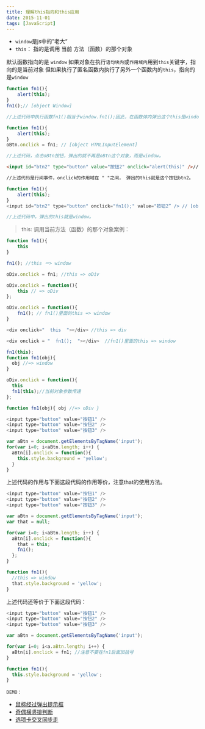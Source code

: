 ```yaml
---
title: 理解this指向和this应用
date: 2015-11-01
tags: [JavaScript]
---
```


- `window`是js中的”老大“
- `this`： 指的是调用 当前 方法（函数）的那个对象

默认函数指向的是 `window`
如果对象在执行`语句块内`或`作用域内`用到`this`关键字，指向的是当前对象
但如果执行了匿名函数内执行了另外一个函数内的`this`，指向的是`window`

<!-- more -->

```js
function fn1(){
    alert(this);
}
fn1();// [object Window]

//上述代码中执行函数fn1()相当于window.fn1();因此，在函数体内弹出这个this是window。
```

```js
function fn1(){
    alert(this);
}
oBtn.onclick = fn1; // [object HTMLInputElement]

//上述代码，点击oBtn按钮，弹出的就不再是oBtn这个对象，而是window。
```

```html
<input id="btn2" type="button" value="按钮2" onclick="alert(this)" />// [object HTMLInputElement]

//上述代码是行间事件，onclick的作用域在 " "之间， 弹出的this就是这个按钮btn2。
```

```js
function fn1(){
    alert(this);
}
<input id="btn2" type="button" onclick="fn1();" value="按钮2” /> // [object Window]

//上述代码中，弹出的this就是window。
```

> this: 调用当前方法（函数）的那个对象案例：

```js
function fn1(){
    this
}

fn1(); //this ＝> window

oDiv.onclick = fn1; //this => oDiv

oDiv.onclick = function(){
    this // => oDiv
};

oDiv.onclick = function(){
    fn1(); // fn1()里面的this => window
}

<div onclick="  this  "></div> //this => div

<div onclick = "  fn1();  "></div>  //fn1()里面的this => window
```

```js
fn1(this);
function fn1(obj){
  obj //=> window
}

oDiv.onclick = function(){
  this
  fn1(this);//当前对象参数传递
};

function fn1(obj){ obj //=> oDiv }
```

```js
<input type="button" value="按钮1" />
<input type="button" value="按钮2" />
<input type="button" value="按钮3" />

var aBtn = document.getElementsByTagName('input');
for(var i=0; i<aBtn.length; i++) {
  aBtn[i].onclick = function(){
    this.style.background = 'yellow';
  }
}
```

  上述代码的作用与下面这段代码的作用等价，注意that的使用方法。

```js
<input type="button" value="按钮1" />
<input type="button" value="按钮2" />
<input type="button" value="按钮3" />

var aBtn = document.getElementsByTagName('input');
var that = null;

for(var i=0; i<aBtn.length; i++) {
  aBtn[i].onclick = function(){
    that = this;
    fn1();
  };
}

function fn1(){
  //this => window
  that.style.background = 'yellow';
}
```
  上述代码还等价于下面这段代码：

```js
<input type="button" value="按钮1" />
<input type="button" value="按钮2" />
<input type="button" value="按钮3" />

var aBtn = document.getElementsByTagName('input');

for(var i=0; i<a.aBtn.length; i++) {
  aBtn[i].onclick = fn1; //注意不要在fn1后面加括号
}

function fn1(){
  this.style.background = 'yellow';
}
```

`DEMO：`
- [鼠标经过弹出提示框](http://sandbox.runjs.cn/show/39i8mast)
- [奇偶横竖排判断](view-source:http://sandbox.runjs.cn/show/j4fajpjx)
- [选项卡交叉同步走](http://sandbox.runjs.cn/show/w2k1b77g)


